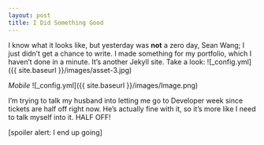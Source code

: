 ```yaml
---
layout: post
title: I Did Something Good
---
```

I know what it looks like, but yesterday was **not** a zero day, Sean Wang; I just didn’t get a chance to write. I made something for my portfolio, which I haven’t done in a minute. It’s another Jekyll site. Take a look: 
![_config.yml]({{ site.baseurl }}/images/asset-3.jpg)

*Mobile*
![_config.yml]({{ site.baseurl }}/images/Image.png)

I’m trying to talk my husband into letting me go to Developer week since tickets are half off right now. He’s actually fine with it, so it’s more like I need to talk myself into it. HALF OFF!  

[spoiler alert: I end up going]